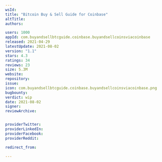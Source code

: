 ```yaml
---
wsId: 
title: "Bitcoin Buy & Sell Guide for Coinbase"
altTitle: 
authors:

users: 1000
appId: com.buyandsellbtcguide.coinbase.buyandsellcoinsviacoinbase
released: 2021-04-29
latestUpdate: 2021-08-02
version: "1.1"
stars: 4.3
ratings: 34
reviews: 23
size: 5.3M
website: 
repository: 
issue: 
icon: com.buyandsellbtcguide.coinbase.buyandsellcoinsviacoinbase.png
bugbounty: 
verdict: wip
date: 2021-08-02
signer: 
reviewArchive:


providerTwitter: 
providerLinkedIn: 
providerFacebook: 
providerReddit: 

redirect_from:

---
```



